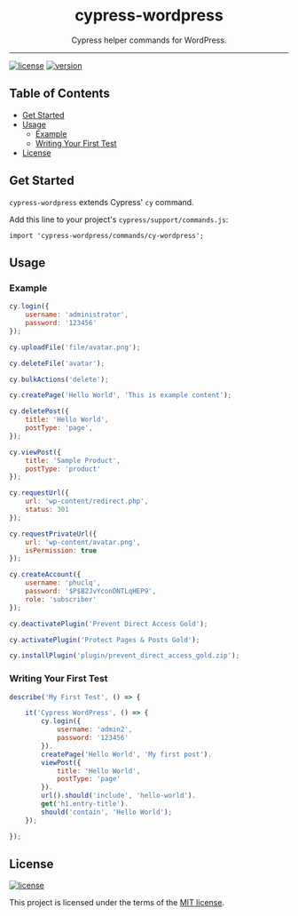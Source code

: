 <div align="center">
<h1>cypress-wordpress</h1>

<p>Cypress helper commands for WordPress.</p>

</div>

<hr />

[![license](https://img.shields.io/badge/license-MIT-green.svg)](https://github.com/lequangphuc/cypress-wordpress/blob/master/LICENSE)
[![version](https://img.shields.io/badge/version-1.0.0-red.svg)](https://github.com/lequangphuc/cypress-wordpress)


## Table of Contents

- [Get Started](#get-started)
- [Usage](#usage)
  - [Example](#example)
  - [Writing Your First Test](#writing-your-first-test)
- [License](#license)

## Get Started

`cypress-wordpress` extends Cypress' `cy` command.

Add this line to your project's `cypress/support/commands.js`:

```
import 'cypress-wordpress/commands/cy-wordpress';
```

## Usage

### Example

```javascript
cy.login({
    username: 'administrator',
    password: '123456'
});

cy.uploadFile('file/avatar.png');

cy.deleteFile('avatar');

cy.bulkActions('delete');

cy.createPage('Hello World', 'This is example content');

cy.deletePost({
    title: 'Hello World',
    postType: 'page',
});

cy.viewPost({
    title: 'Sample Product',
    postType: 'product'
});

cy.requestUrl({
    url: 'wp-content/redirect.php',
    status: 301
});

cy.requestPrivateUrl({
    url: 'wp-content/avatar.png',
    isPermission: true
});

cy.createAccount({
    username: 'phuclq',
    password: '$P$B2JvYconDNTLqHEP9',
    role: 'subscriber'
});

cy.deactivatePlugin('Prevent Direct Access Gold');

cy.activatePlugin('Protect Pages & Posts Gold');

cy.installPlugin('plugin/prevent_direct_access_gold.zip');

```

### Writing Your First Test

```javascript
describe('My First Test', () => {

    it('Cypress WordPress', () => {
        cy.login({
            username: 'admin2',
            password: '123456'
        }).
        createPage('Hello World', 'My first post').
        viewPost({
            title: 'Hello World',
            postType: 'page'
        }).
        url().should('include', 'hello-world').
        get('h1.entry-title').
        should('contain', 'Hello World');
    });

});
```

## License

[![license](https://img.shields.io/badge/license-MIT-green.svg)](https://github.com/lequangphuc/cypress-wordpress/blob/master/LICENSE)

This project is licensed under the terms of the [MIT license](/LICENSE).